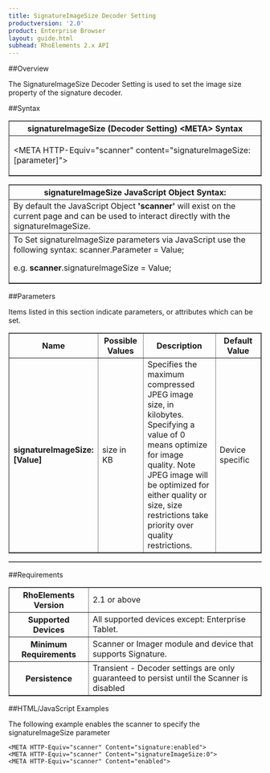 ```yaml
---
title: SignatureImageSize Decoder Setting
productversion: '2.0'
product: Enterprise Browser
layout: guide.html
subhead: RhoElements 2.x API
---
```


##Overview

The SignatureImageSize Decoder Setting is used to set the image size property of the signature decoder.

##Syntax

<table class="facelift" style="width:100%" border="1" padding="5px"> <tr><th class="tableHeading">signatureImageSize (Decoder Setting) &lt;META&gt; Syntax
</th></tr><tr><td class="clsSyntaxCells clsOddRow"><p>&lt;META HTTP-Equiv="scanner" content="signatureImageSize:[parameter]"&gt;</p></td></tr></table>
<table class="facelift" style="width:100%" border="1" padding="5px"> <tr><th class="tableHeading">signatureImageSize JavaScript Object Syntax:</th></tr><tr><td class="clsSyntaxCells clsOddRow">
By default the JavaScript Object <b>'scanner'</b> will exist on the current page and can be used to interact directly with the signatureImageSize.
</td></tr><tr><td class="clsSyntaxCells clsEvenRow">
To Set signatureImageSize parameters via JavaScript use the following syntax: scanner.Parameter = Value;
<P />e.g. <b>scanner</b>.signatureImageSize = Value;
</td></tr></table>

##Parameters


Items listed in this section indicate parameters, or attributes which can be set.
<table class="facelift" style="width:100%" border="1" padding="5px"> <col width="20%" /><col width="20%" /><col width="38%" /><col width="22%" /><tr><th class="tableHeading">Name</th><th class="tableHeading">Possible Values</th><th class="tableHeading">Description</th><th class="tableHeading">Default Value</th></tr><tr><td class="clsSyntaxCells clsOddRow"><b>signatureImageSize:[Value]
</b></td><td class="clsSyntaxCells clsOddRow">size in KB</td><td class="clsSyntaxCells clsOddRow">Specifies the maximum compressed JPEG image size, in kilobytes.  Specifying a value of 0 means optimize for image quality.  Note JPEG image will be optimized for either quality or size, size restrictions take priority over quality restrictions.</td><td class="clsSyntaxCells clsOddRow">Device specific</td></tr></table>
<table class="facelift" style="width:100%" border="1" padding="5px"> <col width="78%" /><col width="8%" /><col width="1%" /><col width="5%" /><col width="1%" /><col width="5%" /><col width="2%" /></table>





##Requirements

<table class="facelift" style="width:100%" border="1" padding="5px"> <tr><th class="tableHeading">RhoElements Version</th><td class="clsSyntaxCell clsEvenRow">2.1 or above
</td></tr><tr><th class="tableHeading">Supported Devices</th><td class="clsSyntaxCell clsOddRow">All supported devices except: Enterprise Tablet.</td></tr><tr><th class="tableHeading">Minimum Requirements</th><td class="clsSyntaxCell clsOddRow">Scanner or Imager module and device that supports Signature.</td></tr><tr><th class="tableHeading">Persistence</th><td class="clsSyntaxCell clsEvenRow">Transient - Decoder settings are only guaranteed to persist until the Scanner is disabled</td></tr></table>


##HTML/JavaScript Examples

The following example enables the scanner to specify the signatureImageSize parameter

	<META HTTP-Equiv="scanner" Content="signature:enabled">
	<META HTTP-Equiv="scanner" Content="signatureImageSize:0">
	<META HTTP-Equiv="scanner" Content="enabled">
					





